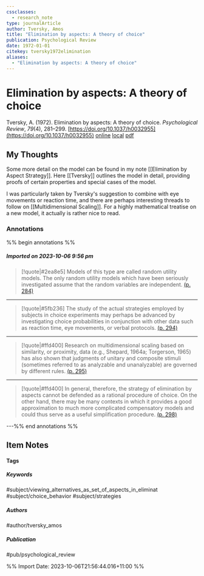 ```yaml
---
cssclasses:
  - research_note
type: journalArticle
author: Tversky, Amos
title: "Elimination by aspects: A theory of choice"
publication: Psychological Review
date: 1972-01-01
citekey: tversky1972elimination
aliases:
  - "Elimination by aspects: A theory of choice"
---
```


# Elimination by aspects: A theory of choice

Tversky, A. (1972). Elimination by aspects: A theory of choice. _Psychological Review_, _79_(4), 281–299. [https://doi.org/10.1037/h0032955](https://doi.org/10.1037/h0032955)
[online](http://zotero.org/users/local/kZl3QdXV/items/PW5HUAAY) [local](zotero://select/library/items/PW5HUAAY) [pdf](file:///home/gjc216/Zotero/storage/53FABXLK/Tversky%20-%201972%20-%20Elimination%20by%20aspects%20A%20theory%20of%20choice.pdf)
 
## My Thoughts

Some more detail on the model can be found in my note [[Elimination by Aspect Strategy]]. Here [[Tversky]] outlines the model in detail, providing proofs of certain properties and special cases of the model.

I was particularly taken by Tversky's suggestion to combine with eye movements or reaction time, and there are perhaps interesting threads to follow on [[Multidimensional Scaling]]. For a highly mathematical treatise on a new model, it actually is rather nice to read.
 
### Annotations

%% begin annotations %%
##### Imported on 2023-10-06 9:56 pm
>[!quote|#2ea8e5]
>Models of this type are called random utility models. The only random utility models which have been seriously investigated assume that the random variables are independent. [(p. 284)](zotero://open-pdf/library/items/53FABXLK?page=284&annotation=YHT5CKPY)

---
>[!quote|#5fb236]
>The study of the actual strategies employed by subjects in choice experiments may perhaps be advanced by investigating choice probabilities in conjunction with other data such as reaction time, eye movements, or verbal protocols. [(p. 294)](zotero://open-pdf/library/items/53FABXLK?page=294&annotation=ZS7JUHC9)

---
>[!quote|#ffd400]
>Research on multidimensional scaling based on similarity, or proximity, data (e.g., Shepard, 1964a; Torgerson, 1965) has also shown that judgments of unitary and composite stimuli (sometimes referred to as analyzable and unanalyzable) are governed by different rules. [(p. 295)](zotero://open-pdf/library/items/53FABXLK?page=295&annotation=I64JRGWK)

---
>[!quote|#ffd400]
>In general, therefore, the strategy of elimination by aspects cannot be defended as a rational procedure of choice. On the other hand, there may be many contexts in which it provides a good approximation to much more complicated compensatory models and could thus serve as a useful simplification procedure. [(p. 298)](zotero://open-pdf/library/items/53FABXLK?page=298&annotation=68BPGEBB)

---%% end annotations %%

## Item Notes

#### Tags

##### Keywords

#subject/viewing_alternatives_as_set_of_aspects_in_eliminat #subject/choice_behavior #subject/strategies

##### Authors

#author/tversky_amos

##### Publication

#pub/psychological_review


%% Import Date: 2023-10-06T21:56:44.016+11:00 %%
